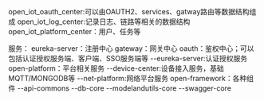 open_iot_oauth_center:可以由OAUTH2、services、gatway路由等数据结构组成
open_iot_log_center:记录日志、链路等相关的数据结构
open_iot_platform_center：用户、任务等

服务：
eureka-server：注册中心
gateway：网关中心
oauth：鉴权中心；可以包括认证授权服务端、客户端、SSO服务端等
    --eureka-server:认证授权服务
open-platform：平台相关服务
    --device-center:设备接入服务，基础MQTT/MONGODB等
	--net-platform:网络平台服务
open-framework：各种组件
   --api-commons
   --db-core
   --modelandutils-core
   --swagger-core